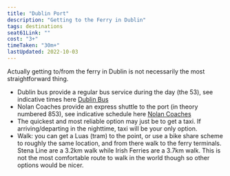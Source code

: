 ```yaml
---
title: "Dublin Port"
description: "Getting to the Ferry in Dublin"
tags: destinations
seat61Link: ""
cost: "3+"
timeTaken: "30m+"
lastUpdated: 2022-10-03
---
```


Actually getting to/from the ferry in Dublin is not necessarily the most straightforward thing.
- Dublin bus provide a regular bus service during the day (the 53), see indicative times here [Dublin Bus](http://www.dublinbus.ie/en/Your-Journey1/Timetables/All-Timetables/53/)
- Nolan Coaches provide an express shuttle to the port (in theory numbered 853), see indicative schedule here [Nolan Coaches](https://www.nolancoaches.ie/services/ferry-shuttle-bus/)
- The quickest and most reliable option may just be to get a taxi. If arriving/departing in the nighttime, taxi will be your only option.
- Walk: you can get a Luas (tram) to the point, or use a bike share scheme to roughly the same location, and from there walk to the ferry terminals. Stena Line are a 3.2km walk while Irish Ferries are a 3.7km walk. This is not the most comfortable route to walk in the world though so other options would be nicer.